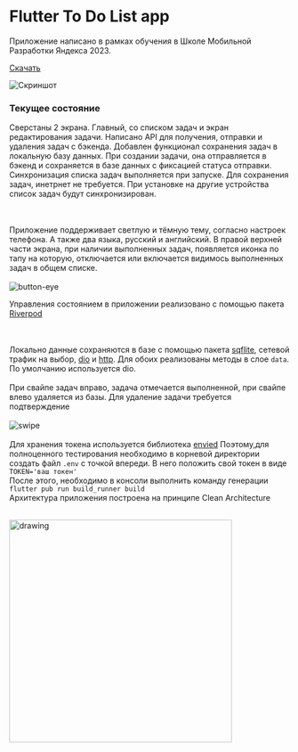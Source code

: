 # Flutter To Do List app

Приложение написано в рамках обучения в Школе Мобильной Разработки Яндекса 2023.

[Скачать](https://github.com/smirnovdevel/to_do_list/releases/download/v.1.0.0-todo/app-release.apk)

![Скриншот](https://github.com/smirnovdevel/to_do_list/assets/122177529/4dd42411-f173-4a12-9207-1cecf4db4577)

### Текущее состояние

Сверстаны 2 экрана. Главный, со списком задач и экран редактирования задачи. Написано API для получения, отправки и удаления задач с бэкенда. Добавлен функционал сохранения задач в локальную базу данных. При создании задачи, она отправляется в бэкенд и сохраняется в базе данных с фиксацией статуса отправки. Синхронизация списка задач выполняется при запуске. Для сохранения задач, инетрнет не требуется. При установке на другие устройства список задач будут синхронизирован.

<br><br>
Приложение поддерживает светлую и тёмную тему, согласно настроек телефона. А также два языка, русский и английский. В правой верхней части экрана, при наличии выполненных задач, появляется иконка по тапу на которую, отключается или включается видимось выполненных задач в общем списке. 
<br><br>
![button-eye](https://github.com/smirnovdevel/to_do_list/assets/122177529/ddd16adb-c1a4-47a6-b4b0-01507c2a357a)

Управления состоянием в приложении реализовано с помощью пакета [Riverpod](https://pub.dev/packages/riverpod)

<br><br>
Локально данные сохраняются в базе с помощью пакета [sqflite](https://pub.dev/packages/sqflite), сетевой трафик на выбор, [dio](https://pub.dev/packages/dio) и [http](https://pub.dev/packages/http). Для обоих реализованы методы в слое `data`. По умолчанию используется dio.
<br><br>
При свайпе задач вправо, задача отмечается выполненной, при свайпе влево удаляется из базы. Для удаление задачи требуется подтверждение
<br><br>
![swipe](https://github.com/smirnovdevel/to_do_list/assets/122177529/6cd9e65e-fb51-4c1c-81b1-86c19b793343)
<br><br>
Для хранения токена используется библиотека [envied](https://pub.dev/packages/envied) Поэтому,для полноценного тестирования необходимо в корневой директории создать файл `.env` с точкой впереди. В него положить свой токен в виде `TOKEN='ваш токен'` 
<br>
После этого, необходимо в консоли выполнить команду генерации `flutter pub run build_runner build`
<br>
Архитектура приложения построена на принципе Clean Architecture
<br><br>

<img src="https://github.com/smirnovdevel/to_do_list/assets/122177529/c847de1d-1dc9-4e29-ba82-67e763603701" alt="drawing" width="400"/>
